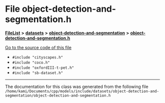 

# File object-detection-and-segmentation.h



[**FileList**](files.md) **>** [**datasets**](dir_29ff4802398ba4a572b958e731c7adb4.md) **>** [**object-detection-and-segmentation**](dir_6e95aff3cb8ce7a70a5f1e2f7dd69202.md) **>** [**object-detection-and-segmentation.h**](object-detection-and-segmentation_8h.md)

[Go to the source code of this file](object-detection-and-segmentation_8h_source.md)



* `#include "cityscapes.h"`
* `#include "coco.h"`
* `#include "oxfordIII-t-pet.h"`
* `#include "sb-dataset.h"`


































































------------------------------
The documentation for this class was generated from the following file `/home/kami/Documents/cpp/models/include/datasets/object-detection-and-segmentation/object-detection-and-segmentation.h`


